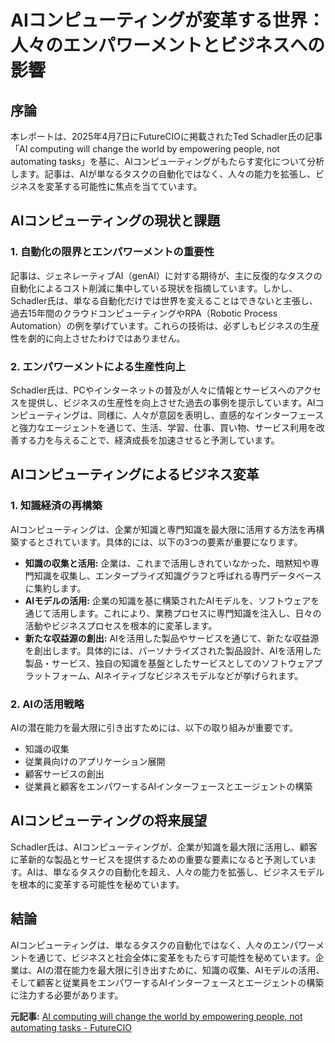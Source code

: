 # AIコンピューティングが変革する世界：人々のエンパワーメントとビジネスへの影響

## 序論

本レポートは、2025年4月7日にFutureCIOに掲載されたTed Schadler氏の記事「AI computing will change the world by empowering people, not automating tasks」を基に、AIコンピューティングがもたらす変化について分析します。記事は、AIが単なるタスクの自動化ではなく、人々の能力を拡張し、ビジネスを変革する可能性に焦点を当てています。

## AIコンピューティングの現状と課題

### 1. 自動化の限界とエンパワーメントの重要性

記事は、ジェネレーティブAI（genAI）に対する期待が、主に反復的なタスクの自動化によるコスト削減に集中している現状を指摘しています。しかし、Schadler氏は、単なる自動化だけでは世界を変えることはできないと主張し、過去15年間のクラウドコンピューティングやRPA（Robotic Process Automation）の例を挙げています。これらの技術は、必ずしもビジネスの生産性を劇的に向上させたわけではありません。

### 2. エンパワーメントによる生産性向上

Schadler氏は、PCやインターネットの普及が人々に情報とサービスへのアクセスを提供し、ビジネスの生産性を向上させた過去の事例を提示しています。AIコンピューティングは、同様に、人々が意図を表明し、直感的なインターフェースと強力なエージェントを通じて、生活、学習、仕事、買い物、サービス利用を改善する力を与えることで、経済成長を加速させると予測しています。

## AIコンピューティングによるビジネス変革

### 1. 知識経済の再構築

AIコンピューティングは、企業が知識と専門知識を最大限に活用する方法を再構築するとされています。具体的には、以下の3つの要素が重要になります。

* **知識の収集と活用:** 企業は、これまで活用しきれていなかった、暗黙知や専門知識を収集し、エンタープライズ知識グラフと呼ばれる専門データベースに集約します。
* **AIモデルの活用:** 企業の知識を基に構築されたAIモデルを、ソフトウェアを通じて活用します。これにより、業務プロセスに専門知識を注入し、日々の活動やビジネスプロセスを根本的に変革します。
* **新たな収益源の創出:** AIを活用した製品やサービスを通じて、新たな収益源を創出します。具体的には、パーソナライズされた製品設計、AIを活用した製品・サービス、独自の知識を基盤としたサービスとしてのソフトウェアプラットフォーム、AIネイティブなビジネスモデルなどが挙げられます。

### 2. AIの活用戦略

AIの潜在能力を最大限に引き出すためには、以下の取り組みが重要です。

* 知識の収集
* 従業員向けのアプリケーション展開
* 顧客サービスの創出
* 従業員と顧客をエンパワーするAIインターフェースとエージェントの構築

## AIコンピューティングの将来展望

Schadler氏は、AIコンピューティングが、企業が知識を最大限に活用し、顧客に革新的な製品とサービスを提供するための重要な要素になると予測しています。AIは、単なるタスクの自動化を超え、人々の能力を拡張し、ビジネスモデルを根本的に変革する可能性を秘めています。

## 結論

AIコンピューティングは、単なるタスクの自動化ではなく、人々のエンパワーメントを通じて、ビジネスと社会全体に変革をもたらす可能性を秘めています。企業は、AIの潜在能力を最大限に引き出すために、知識の収集、AIモデルの活用、そして顧客と従業員をエンパワーするAIインターフェースとエージェントの構築に注力する必要があります。



**元記事:** [AI computing will change the world by empowering people, not automating tasks - FutureCIO](https://futurecio.tech/ai-computing-will-change-the-world-by-empowering-people-not-automating-tasks/)